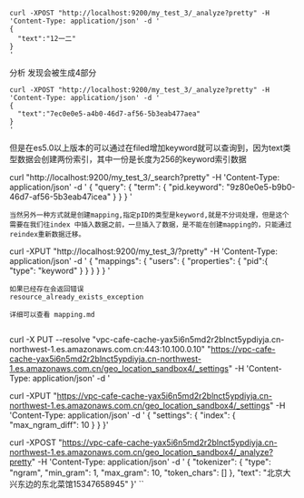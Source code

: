 ```
curl -XPOST "http://localhost:9200/my_test_3/_analyze?pretty" -H 'Content-Type: application/json' -d '
{
  "text":"12一二"
}
'
```

分析 发现会被生成4部分
```
curl -XPOST "http://localhost:9200/my_test_3/_analyze?pretty" -H 'Content-Type: application/json' -d '
{
  "text":"7ec0e0e5-a4b0-46d7-af56-5b3eab477aea"
}
'
```

但是在es5.0以上版本的可以通过在filed增加keyword就可以查询到，因为text类型数据会创建两份索引，其中一份是长度为256的keyword索引数据

curl "http://localhost:9200/my_test_3/_search?pretty" -H 'Content-Type: application/json' -d '
{
  "query": {
        "term": {
          "pid.keyword": "9z80e0e5-b9b0-46d7-af56-5b3eab47icea"
        }
  }
}
'
```
当然另外一种方式就是创建mapping,指定pID的类型是keyword,就是不分词处理，但是这个需要在我们往index 中插入数据之前，一旦插入了数据，是不能在创建mapping的，只能通过reindex重新数据迁移。
```
curl -XPUT "http://localhost:9200/my_test_3/?pretty" -H 'Content-Type: application/json' -d '
{
"mappings": {
 "users": {
   "properties": {
     "pid":{
       "type": "keyword"
     }
   }
 }
}
}
'
```
如果已经存在会返回错误
resource_already_exists_exception

详细可以查看 mapping.md


```
curl -X PUT --resolve "vpc-cafe-cache-yax5i6n5md2r2blnct5ypdiyja.cn-northwest-1.es.amazonaws.com.cn:443:10.100.0.10"  "https://vpc-cafe-cache-yax5i6n5md2r2blnct5ypdiyja.cn-northwest-1.es.amazonaws.com.cn/geo_location_sandbox4/_settings" -H 'Content-Type: application/json' -d '

curl -XPUT "https://vpc-cafe-cache-yax5i6n5md2r2blnct5ypdiyja.cn-northwest-1.es.amazonaws.com.cn/geo_location_sandbox4/_settings" -H 'Content-Type: application/json' -d '
{
  "settings": {
    "index": {
      "max_ngram_diff": 10
    }
  }
}'

curl -XPOST "https://vpc-cafe-cache-yax5i6n5md2r2blnct5ypdiyja.cn-northwest-1.es.amazonaws.com.cn/geo_location_sandbox4/_analyze?pretty" -H 'Content-Type: application/json' -d '
{
  "tokenizer": {
    "type": "ngram",
    "min_gram": 1,
    "max_gram": 10,
    "token_chars": []
  },
  "text": "北京大兴东边的东北菜馆15347658945"
}'
``